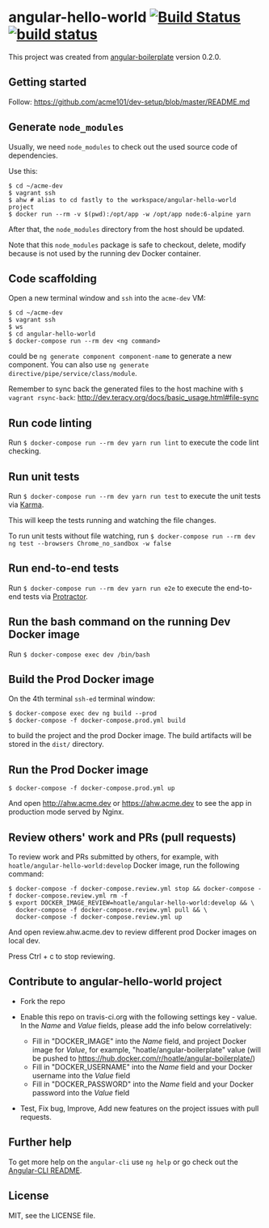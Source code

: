 # angular-hello-world [![Build Status](https://travis-ci.org/acme101/angular-hello-world.svg?branch=develop)](https://travis-ci.org/acme101/angular-hello-world) [![build status](https://gitlab.com/acme101/angular-hello-world/badges/develop/build.svg)](https://gitlab.com/acme101/angular-hello-world/commits/develop)


This project was created from [angular-boilerplate](https://github.com/acme101/angular-boilerplate)
version 0.2.0.


## Getting started

Follow: https://github.com/acme101/dev-setup/blob/master/README.md


## Generate `node_modules`

Usually, we need `node_modules` to check out the used source code of dependencies.

Use this:

```
$ cd ~/acme-dev
$ vagrant ssh
$ ahw # alias to cd fastly to the workspace/angular-hello-world project
$ docker run --rm -v $(pwd):/opt/app -w /opt/app node:6-alpine yarn
```

After that, the `node_modules` directory from the host should be updated.

Note that this `node_modules` package is safe to checkout, delete, modify because is not used by
the running dev Docker container.

## Code scaffolding

Open a new terminal window and `ssh` into the `acme-dev` VM:

```
$ cd ~/acme-dev
$ vagrant ssh
$ ws
$ cd angular-hello-world
$ docker-compose run --rm dev <ng command>
```

<ng command> could be `ng generate component component-name` to generate a new component. You can
also use `ng generate directive/pipe/service/class/module`.

Remember to sync back the generated files to the host machine with `$ vagrant rsync-back`:
http://dev.teracy.org/docs/basic_usage.html#file-sync


## Run code linting

Run `$ docker-compose run --rm dev yarn run lint` to execute the code lint checking.


## Run unit tests

Run `$ docker-compose run --rm dev yarn run test` to execute the unit tests via [Karma](https://karma-runner.github.io).

This will keep the tests running and watching the file changes.

To run unit tests without file watching, run `$ docker-compose run --rm dev ng test --browsers Chrome_no_sandbox -w false`


## Run end-to-end tests

Run `$ docker-compose run --rm dev yarn run e2e` to execute the end-to-end tests via [Protractor](http://www.protractortest.org/).


## Run the bash command on the running Dev Docker image

Run `$ docker-compose exec dev /bin/bash`


## Build the Prod Docker image

On the 4th terminal `ssh-ed` terminal window:

```
$ docker-compose exec dev ng build --prod
$ docker-compose -f docker-compose.prod.yml build
```

to build the project and the prod Docker image. The build artifacts will be stored in the `dist/`
directory.


## Run the Prod Docker image

```
$ docker-compose -f docker-compose.prod.yml up
```

And open http://ahw.acme.dev or https://ahw.acme.dev to see the app in production mode served by Nginx.


## Review others' work and PRs (pull requests)


To review work and PRs submitted by others, for example, with `hoatle/angular-hello-world:develop`
Docker image, run the following command:

```
$ docker-compose -f docker-compose.review.yml stop && docker-compose -f docker-compose.review.yml rm -f
$ export DOCKER_IMAGE_REVIEW=hoatle/angular-hello-world:develop && \
  docker-compose -f docker-compose.review.yml pull && \
  docker-compose -f docker-compose.review.yml up
```

And open review.ahw.acme.dev to review different prod Docker images on local dev.

Press Ctrl + c to stop reviewing.

## Contribute to angular-hello-world project

- Fork the repo

- Enable this repo on travis-ci.org with the following settings key - value.
  In the *Name* and *Value* fields, please add the info below correlatively: 
  + Fill in "DOCKER_IMAGE" into the *Name* field, and project Docker image for *Value*, for example, "hoatle/angular-boilerplate" value (will be pushed to https://hub.docker.com/r/hoatle/angular-boilerplate/)
  + Fill in "DOCKER_USERNAME" into the *Name* field and your Docker username into the *Value* field
  + Fill in "DOCKER_PASSWORD" into the *Name* field and your Docker password into the *Value* field

- Test, Fix bug, Improve, Add new features on the project issues with pull requests.

## Further help

To get more help on the `angular-cli` use `ng help` or go check out the
[Angular-CLI README](https://github.com/angular/angular-cli/blob/master/README.md).

## License

MIT, see the LICENSE file.
